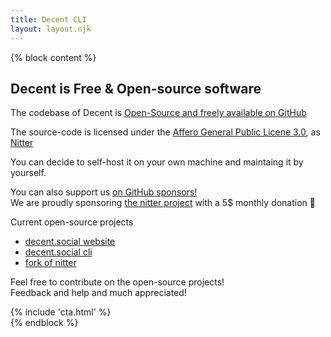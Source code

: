 ```yaml
---
title: Decent CLI
layout: layout.njk
---
```


{% block content %}
<section class="text-left">
  <div class="container">
    <h1 class="title">Decent is Free & Open-source software</h1>
    <div class="row">
      <div class="col-md-8 my-5 py-5">
        <p class="lead">
          The codebase of Decent is <a target="_blank" href="https://github.com/decentsocial">Open-Source and freely available on GitHub</a>
        </p>
        <p class="lead">
        The source-code is licensed under the <a href="https://www.gnu.org/licenses/agpl-3.0.html" target="_blank">Affero General Public Licene 3.0</a>, as <a href="https://github.com/zedeus/nitter" target="_blank">Nitter</a>
        </p>
        <p class="lead">
          You can decide to self-host it on your own machine and maintaing it by yourself.
        </p>
        <p class="lead">
          You can also support us <a href="https://github.com/sponsors/decentsocial/" target="_blank">on GitHub sponsors!</a>
          <br>
          We are proudly sponsoring <a href="https://github.com/sponsors/zedeus" target="_blank">the nitter project</a> with a 5$ monthly donation&nbsp;🙌
        </p>
        <p class="lead mt-5">
          Current open-source projects
        </p>
        <ul class="list-group list-group-flush mb-5">
          <li class="list-group-item">
            <a target="_blank" href="https://github.com/decentsocial/website">decent.social website</a>
          </li>
          <li class="list-group-item">
            <a target="_blank" href="https://github.com/decentsocial/cli">decent.social cli</a>
          </li>
          <li class="list-group-item">
            <a target="_blank" href="https://github.com/decentsocial/nitter">fork of nitter</a>
          </li>
        </ul>
        <p class="lead">
          Feel free to contribute on the open-source projects!
          <br>
          Feedback and help and much appreciated!
        </p>
      </div>
      <div class="col-md-4 my-5 py-5">
        <img class="img-fluid" lazy="/img/open-source.svg" />
      </div>
    </div>
    {% include 'cta.html' %}
  </div>
</section>
{% endblock %}